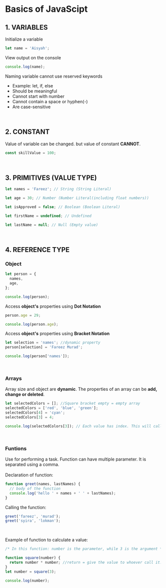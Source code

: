 # Basics of JavaScipt

## 1. VARIABLES

Initialize a variable

```js
let name = 'Aisyah';
```

View output on the console

```js
console.log(name);
```

Naming variable cannot use reserved keywords

- Example: let, if, else
- Should be meaningful
- Cannot start with number
- Cannot contain a space or hyphen(-)
- Are case-sensitive

<br>

## 2. CONSTANT

Value of variable can be changed. but value of constant **CANNOT**.

```js
const skillValue = 100;
```

<br>

## 3. PRIMITIVES (VALUE TYPE)

```js
let names = 'Fareez'; // String (String Literal)

let age = 30; // Number (Number Literal(including float numbers))

let isApproved = false; // Boolean (Boolean Literal)

let firstName = undefined; // Undefined

let lastName = null; // Null (Empty value)
```

<br>

## 4. REFERENCE TYPE

### Object

```js
let person = {
  names,
  age,
};

console.log(person);
```

Access **object's** properties using **Dot Notation**

```js
person.age = 29;

console.log(person.age);
```

Access **object's** properties using **Bracket Notation**

```js
let selection = 'names'; //dynamic property
person[selection] = 'Fareez Murad';

console.log(person['names']);
```

<br>

### Arrays

Array size and object are **dynamic**. The properties of an array can be **add, change or deleted**.

```js
let selectedColors = []; //Square bracket empty = empty array
selectedColors = ['red', 'blue', 'green'];
selectedColors[4] = 'cyan';
selectedColors[3] = 4;

console.log(selectedColors[3]); // Each value has index. This will call based on index value.
```

<br>

### Funtions

Use for performing a task. Function can have multiple parameter. It is separated using a comma.<br><br>
Declaration of function:

```js
function greet(names, lastNames) {
  // body of the function
  console.log('hello ' + names + ' ' + lastNames);
}
```

Calling the function:

```js
greet('fareez', 'murad');
greet('syira', 'lokman');
```

<br>

Example of function to calculate a value:

```js
/* In this function: number is the parameter, while 3 is the argument */

function square(number) {
  return number * number; //return = give the value to whoever call it.
}
let number = square(3);

console.log(number);
```
